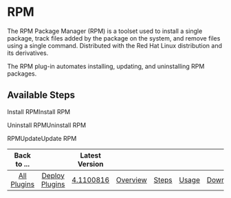
RPM
===


The RPM Package Manager (RPM) is a toolset used to install a single package, track files added by the package on the system, and remove files using a single command. Distributed with the Red Hat Linux distribution and its derivatives.


The RPM plug-in automates installing, updating, and uninstalling RPM packages.



Available Steps
---------------


Install RPMInstall RPM


Uninstall RPMUninstall RPM


RPMUpdateUpdate RPM





|Back to ...||Latest Version|||||
| :---: | :---: | :---: | :---: | :---: | :---: | :---: |
|[All Plugins](../../index.md)|[Deploy Plugins](../README.md)|[4.1100816](https://raw.githubusercontent.com/UrbanCode/IBM-UCD-PLUGINS/main/files/RPM/RPM-4.1100816.zip)|[Overview](overview.md)|[Steps](steps.md)|[Usage](usage.md)|[Downloads](downloads.md)|
